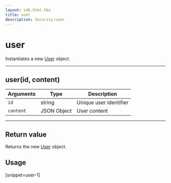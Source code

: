 ```yaml
---
layout: sdk.html.hbs
title: user
description: Security:user
---
```


# user

Instantiates a new [User](/sdk-reference/android/3/user) object.

---

## user(id, content)

| Arguments | Type        | Description            |
| --------- | ----------- | ---------------------- |
| `id`      | string      | Unique user identifier |
| `content` | JSON Object | User content           |

---

## Return value

Returns the new [User](/sdk-reference/android/3/user) object.

## Usage

[snippet=user-1]
